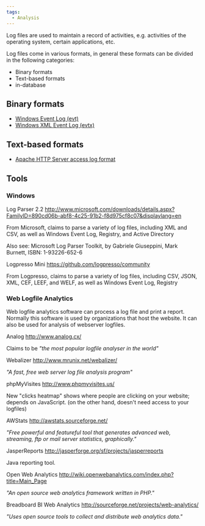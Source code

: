 ```yaml
---
tags:
  - Analysis
---
```

Log files are used to maintain a record of activities, e.g. activities
of the operating system, certain applications, etc.

Log files come in various formats, in general these formats can be
divided in the following categories:

- Binary formats
- Text-based formats
- in-database

## Binary formats

- [Windows Event Log (evt)](windows_event_log_(evt).md)
- [Windows XML Event Log
  (evtx)](windows_xml_event_log_(evtx).md)

## Text-based formats

- [Apache HTTP Server access log
  format](http://httpd.apache.org/docs/1.3/logs.html#accesslog)

## Tools

### Windows

Log Parser 2.2
<http://www.microsoft.com/downloads/details.aspx?FamilyID=890cd06b-abf8-4c25-91b2-f8d975cf8c07&displaylang=en>

From Microsoft, claims to parse a variety of log files, including XML
and CSV, as well as Windows Event Log, Registry, and Active Directory

Also see: Microsoft Log Parser Toolkit, by Gabriele Giuseppini, Mark
Burnett, ISBN: 1-93226-652-6

<!-- -->

Logpresso Mini
<https://github.com/logpresso/community>

From Logpresso, claims to parse a variety of log files, including CSV,
JSON, XML, CEF, LEEF, and WELF, as well as Windows Event Log, Registry

### Web Logfile Analytics

Web logfile analytics software can process a log file and print a
report. Normally this software is used by organizations that host the
website. It can also be used for analysis of webserver logfiles.

Analog
<http://www.analog.cx/>

Claims to be *"the most popular logfile analyser in the world"*

<!-- -->

Webalizer
<http://www.mrunix.net/webalizer/>

*"A fast, free web server log file analysis program"*

<!-- -->

phpMyVisites
<http://www.phpmyvisites.us/>

New "clicks heatmap" shows where people are clicking on your website;
depends on JavaScript. (on the other hand, doesn't need access to your
logfiles)

<!-- -->

AWStats
<http://awstats.sourceforge.net/>

*"Free powerful and featureful tool that generates advanced web,
streaming, ftp or mail server statistics, graphically."*

<!-- -->

JasperReports
<http://jasperforge.org/sf/projects/jasperreports>

Java reporting tool.

<!-- -->

Open Web Analytics
<http://wiki.openwebanalytics.com/index.php?title=Main_Page>

*"An open source web analytics framework written in PHP."*

<!-- -->

Breadboard BI Web Analytics
<http://sourceforge.net/projects/web-analytics/>

*"Uses open source tools to collect and distribute web analytics data."*
